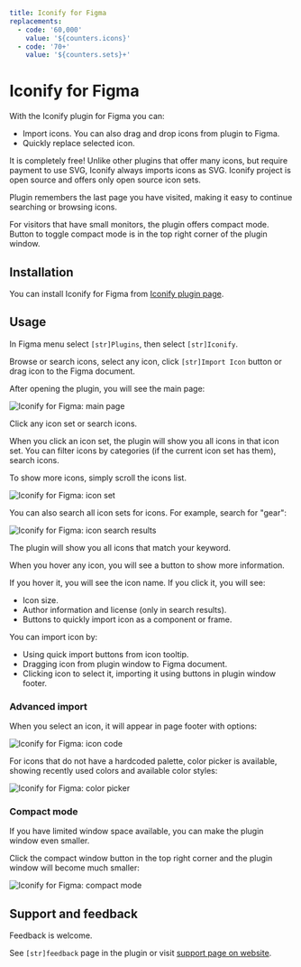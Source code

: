 ```yaml
title: Iconify for Figma
replacements:
  - code: '60,000'
    value: '${counters.icons}'
  - code: '70+'
    value: '${counters.sets}+'
```

# Iconify for Figma

With the Iconify plugin for Figma you can:

- Import icons. You can also drag and drop icons from plugin to Figma.
- Quickly replace selected icon.

It is completely free!
Unlike other plugins that offer many icons, but require payment to use SVG, Iconify always imports icons as SVG.
Iconify project is open source and offers only open source icon sets.

Plugin remembers the last page you have visited, making it easy to continue searching or browsing icons.

For visitors that have small monitors, the plugin offers compact mode.
Button to toggle compact mode is in the top right corner of the plugin window.

## Installation

You can install Iconify for Figma from [Iconify plugin page](https://www.figma.com/community/plugin/735098390272716381/Iconify).

## Usage

In Figma menu select `[str]Plugins`, then select `[str]Iconify`.

Browse or search icons, select any icon, click `[str]Import Icon` button or drag icon to the Figma document.

After opening the plugin, you will see the main page:

![Iconify for Figma: main page](/assets/images/plugins/figma41-icon-sets.png)

Click any icon set or search icons.

When you click an icon set, the plugin will show you all icons in that icon set.
You can filter icons by categories (if the current icon set has them), search icons.

To show more icons, simply scroll the icons list.

![Iconify for Figma: icon set](/assets/images/plugins/figma41-icon-set.png)

You can also search all icon sets for icons.
For example, search for "gear":

![Iconify for Figma: icon search results](/assets/images/plugins/figma41-search-compact.png)

The plugin will show you all icons that match your keyword.

When you hover any icon, you will see a button to show more information.

If you hover it, you will see the icon name. If you click it, you will see:
- Icon size.
- Author information and license (only in search results).
- Buttons to quickly import icon as a component or frame.

You can import icon by:
- Using quick import buttons from icon tooltip.
- Dragging icon from plugin window to Figma document.
- Clicking icon to select it, importing it using buttons in plugin window footer.

### Advanced import

When you select an icon, it will appear in page footer with options:

![Iconify for Figma: icon code](/assets/images/plugins/figma41-icon-set-selected2.png)

For icons that do not have a hardcoded palette, color picker is available,
showing recently used colors and available color styles:

![Iconify for Figma: color picker](/assets/images/plugins/figma41-color-picker.png)

### Compact mode

If you have limited window space available, you can make the plugin window even smaller.

Click the compact window button in the top right corner and the plugin window will become much smaller:

![Iconify for Figma: compact mode](/assets/images/plugins/figma41-icon-sets-compact.png)

## Support and feedback

Feedback is welcome.

See `[str]feedback` page in the plugin or visit [support page on website](/support/index.md).
